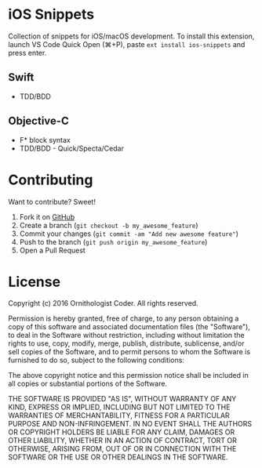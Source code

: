 # iOS Snippets

Collection of snippets for iOS/macOS development. To install this extension, launch VS Code Quick Open (⌘+P), paste ``ext install ios-snippets`` and press enter.

## Swift

* TDD/BDD

## Objective-C

* F* block syntax
* TDD/BDD - Quick/Specta/Cedar

# Contributing

Want to contribute? Sweet!

1. Fork it on [GitHub](https://github.com/ornithocoder/vscode-ios-snippets)
1. Create a branch (`git checkout -b my_awesome_feature`)
1. Commit your changes (`git commit -am "Add new awesome feature"`)
1. Push to the branch (`git push origin my_awesome_feature`)
1. Open a Pull Request

# License

Copyright (c) 2016 Ornithologist Coder. All rights reserved.

Permission is hereby granted, free of charge, to any person obtaining a copy of this software and associated documentation files (the "Software"), to deal in the Software without restriction, including without limitation the rights to use, copy, modify, merge, publish, distribute, sublicense, and/or sell copies of the Software, and to permit persons to whom the Software is furnished to do so, subject to the following conditions:

The above copyright notice and this permission notice shall be included in all copies or substantial portions of the Software.

THE SOFTWARE IS PROVIDED "AS IS", WITHOUT WARRANTY OF ANY KIND, EXPRESS OR IMPLIED, INCLUDING BUT NOT LIMITED TO THE WARRANTIES OF MERCHANTABILITY, FITNESS FOR A PARTICULAR PURPOSE AND NON-INFRINGEMENT. IN NO EVENT SHALL THE AUTHORS OR COPYRIGHT HOLDERS BE LIABLE FOR ANY CLAIM, DAMAGES OR OTHER LIABILITY, WHETHER IN AN ACTION OF CONTRACT, TORT OR OTHERWISE, ARISING FROM, OUT OF OR IN CONNECTION WITH THE SOFTWARE OR THE USE OR OTHER DEALINGS IN THE SOFTWARE.
